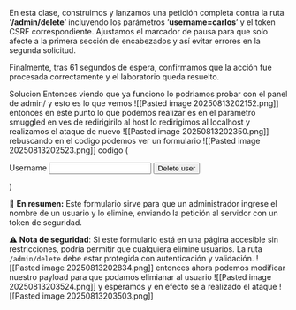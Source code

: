 En esta clase, construimos y lanzamos una petición completa contra la ruta ‘**/admin/delete**‘ incluyendo los parámetros ‘**username=carlos**‘ y el token CSRF correspondiente. Ajustamos el marcador de pausa para que solo afecte a la primera sección de encabezados y así evitar errores en la segunda solicitud.

Finalmente, tras 61 segundos de espera, confirmamos que la acción fue procesada correctamente y el laboratorio queda resuelto.

Solucion
Entonces viendo que ya funciono lo podriamos probar con el panel de admin/ y esto es lo que vemos
![[Pasted image 20250813202152.png]]
entonces en este punto lo que podemos realizar es en el parametro smuggled en ves de redirigirilo al host lo redirigimos al localhost y realizamos el ataque de nuevo
![[Pasted image 20250813202350.png]]
rebuscando en el codigo podemos ver un formulario
![[Pasted image 20250813202523.png]]
codigo (<form style='margin-top: 1em' class='login-form' action='/admin/delete' method='POST'>
                        <input required type="hidden" name="csrf" value="k1lfCf2LEICJD5p15RKbU1gzEJExYqkk">
                        <label>Username</label>
                        <input required type='text' name='username'>
                        <button class='button' type='submit'>Delete user</button>
                    </form>)

📌 **En resumen:** Este formulario sirve para que un administrador ingrese el nombre de un usuario y lo elimine, enviando la petición al servidor con un token de seguridad.

⚠️ **Nota de seguridad**: Si este formulario está en una página accesible sin restricciones, podría permitir que cualquiera elimine usuarios. La ruta `/admin/delete` debe estar protegida con autenticación y validación.
![[Pasted image 20250813202834.png]]
entonces ahora podemos modificar nuestro payload para que podamos elimianar al usuario
![[Pasted image 20250813203524.png]]
y esperamos y en efecto se a realizado el ataque
![[Pasted image 20250813203503.png]]
